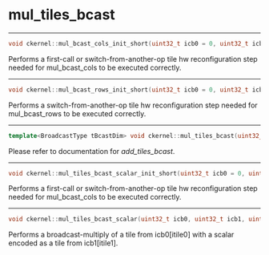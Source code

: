 # mul_tiles_bcast

---
```cpp
void ckernel::mul_bcast_cols_init_short(uint32_t icb0 = 0, uint32_t icb1 = 1)void ckernel::mul_bcast_cols_init_short(uint32_t icb0 = 0, uint32_t icb1 = 1)
```

Performs a first-call or switch-from-another-op tile hw reconfiguration step needed for mul_bcast_cols to be executed correctly. 

---
```cpp
void ckernel::mul_bcast_rows_init_short(uint32_t icb0 = 0, uint32_t icb1 = 1)void ckernel::mul_bcast_rows_init_short(uint32_t icb0 = 0, uint32_t icb1 = 1)
```

Performs a switch-from-another-op tile hw reconfiguration step needed for mul_bcast_rows to be executed correctly. 

---
```cpp
template<BroadcastType tBcastDim> void ckernel::mul_tiles_bcast(uint32_t icb0, uint32_t icb1, uint32_t itile0, uint32_t itile1, uint32_t idst)template<BroadcastType tBcastDim>void ckernel::mul_tiles_bcast(uint32_t icb0, uint32_t icb1, uint32_t itile0, uint32_t itile1, uint32_t idst)
```

Please refer to documentation for *add_tiles_bcast*. 

---
```cpp
void ckernel::mul_tiles_bcast_scalar_init_short(uint32_t icb0 = 0, uint32_t icb1 = 1)void ckernel::mul_tiles_bcast_scalar_init_short(uint32_t icb0 = 0, uint32_t icb1 = 1)
```

Performs a first-call or switch-from-another-op tile hw reconfiguration step needed for mul_bcast_cols to be executed correctly. 

---
```cpp
void ckernel::mul_tiles_bcast_scalar(uint32_t icb0, uint32_t icb1, uint32_t itile0, uint32_t itile1, uint32_t idst)void ckernel::mul_tiles_bcast_scalar(uint32_t icb0, uint32_t icb1, uint32_t itile0, uint32_t itile1, uint32_t idst)
```

Performs a broadcast-multiply of a tile from icb0[itile0] with a scalar encoded as a tile from icb1[itile1].
